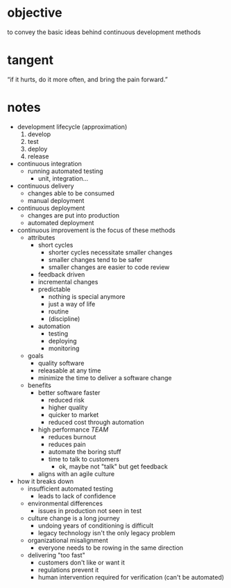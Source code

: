 # objective
to convey the basic ideas behind continuous development methods

# tangent
“if it hurts, do it more often, and bring the pain forward.”

# notes
* development lifecycle (approximation)
	1. develop
	2. test
	3. deploy
	4. release
* continuous integration
	* running automated testing
		* unit, integration...
* continuous delivery
	* changes able to be consumed
	* manual deployment
* continuous deployment
	* changes are put into production
	* automated deployment
* continuous improvement is the focus of these methods
	* attributes
		* short cycles
			* shorter cycles necessitate smaller changes
			* smaller changes tend to be safer
			* smaller changes are easier to code review
		* feedback driven
		* incremental changes
		* predictable
			* nothing is special anymore
			* just a way of life
			* routine
			* (discipline)
		* automation 
			* testing
			* deploying
			* monitoring
	* goals
		* quality software
		* releasable at any time
		* minimize the time to deliver a software change
	* benefits
		* better software faster
			* reduced risk
			* higher quality
			* quicker to market
			* reduced cost through automation
		* high performance *TEAM*
			* reduces burnout
			* reduces pain
			* automate the boring stuff
			* time to talk to customers 
				* ok, maybe not "talk" but get feedback
		* aligns with an agile culture
* how it breaks down
	* insufficient automated testing
		* leads to lack of confidence
	* environmental differences
		* issues in production not seen in test
	* culture change is a long journey
		* undoing years of conditioning is difficult
		* legacy technology isn't the only legacy problem
	* organizational misalignment
		* everyone needs to be rowing in the same direction
	* delivering "too fast"
		* customers don't like or want it
		* regulations prevent it
		* human intervention required for verification (can't be automated)

